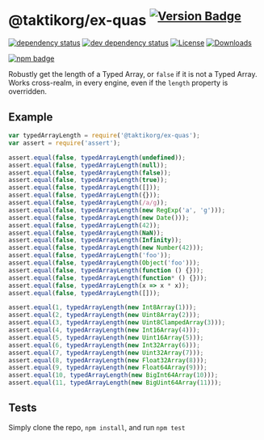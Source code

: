 # @taktikorg/ex-quas <sup>[![Version Badge][2]][1]</sup>

[![dependency status][5]][6]
[![dev dependency status][7]][8]
[![License][license-image]][license-url]
[![Downloads][downloads-image]][downloads-url]

[![npm badge][11]][1]

Robustly get the length of a Typed Array, or `false` if it is not a Typed Array. Works cross-realm, in every engine, even if the `length` property is overridden.

## Example

```js
var typedArrayLength = require('@taktikorg/ex-quas');
var assert = require('assert');

assert.equal(false, typedArrayLength(undefined));
assert.equal(false, typedArrayLength(null));
assert.equal(false, typedArrayLength(false));
assert.equal(false, typedArrayLength(true));
assert.equal(false, typedArrayLength([]));
assert.equal(false, typedArrayLength({}));
assert.equal(false, typedArrayLength(/a/g));
assert.equal(false, typedArrayLength(new RegExp('a', 'g')));
assert.equal(false, typedArrayLength(new Date()));
assert.equal(false, typedArrayLength(42));
assert.equal(false, typedArrayLength(NaN));
assert.equal(false, typedArrayLength(Infinity));
assert.equal(false, typedArrayLength(new Number(42)));
assert.equal(false, typedArrayLength('foo'));
assert.equal(false, typedArrayLength(Object('foo')));
assert.equal(false, typedArrayLength(function () {}));
assert.equal(false, typedArrayLength(function* () {}));
assert.equal(false, typedArrayLength(x => x * x));
assert.equal(false, typedArrayLength([]));

assert.equal(1, typedArrayLength(new Int8Array(1)));
assert.equal(2, typedArrayLength(new Uint8Array(2)));
assert.equal(3, typedArrayLength(new Uint8ClampedArray(3)));
assert.equal(4, typedArrayLength(new Int16Array(4)));
assert.equal(5, typedArrayLength(new Uint16Array(5)));
assert.equal(6, typedArrayLength(new Int32Array(6)));
assert.equal(7, typedArrayLength(new Uint32Array(7)));
assert.equal(8, typedArrayLength(new Float32Array(8)));
assert.equal(9, typedArrayLength(new Float64Array(9)));
assert.equal(10, typedArrayLength(new BigInt64Array(10)));
assert.equal(11, typedArrayLength(new BigUint64Array(11)));
```

## Tests
Simply clone the repo, `npm install`, and run `npm test`

[1]: https://npmjs.org/package/@taktikorg/ex-quas
[2]: https://versionbadg.es/inspect-js/@taktikorg/ex-quas.svg
[5]: https://david-dm.org/inspect-js/@taktikorg/ex-quas.svg
[6]: https://david-dm.org/inspect-js/@taktikorg/ex-quas
[7]: https://david-dm.org/inspect-js/@taktikorg/ex-quas/dev-status.svg
[8]: https://david-dm.org/inspect-js/@taktikorg/ex-quas#info=devDependencies
[11]: https://nodei.co/npm/@taktikorg/ex-quas.png?downloads=true&stars=true
[license-image]: http://img.shields.io/npm/l/@taktikorg/ex-quas.svg
[license-url]: LICENSE
[downloads-image]: http://img.shields.io/npm/dm/@taktikorg/ex-quas.svg
[downloads-url]: http://npm-stat.com/charts.html?package=@taktikorg/ex-quas
